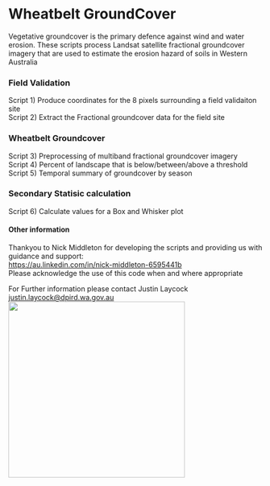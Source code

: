 # Wheatbelt GroundCover
Vegetative groundcover is the primary defence against wind and water erosion. These scripts process Landsat satellite fractional groundcover imagery that are used to estimate the erosion hazard of soils in Western Australia

### Field Validation  
Script 1) Produce coordinates for the 8 pixels surrounding a field validaiton site  
Script 2) Extract the Fractional groundcover data for the field site 

### Wheatbelt Groundcover  
Script 3) Preprocessing of multiband fractional groundcover imagery  
Script 4) Percent of landscape that is below/between/above a threshold
Script 5) Temporal summary of groundcover by season

### Secondary Statisic calculation
Script 6) Calculate values for a Box and Whisker plot

#### Other information
Thankyou to Nick Middleton for developing the scripts and providing us with guidance and support:  
https://au.linkedin.com/in/nick-middleton-6595441b  
Please acknowledge the use of this code when and where appropriate  

For Further information please contact Justin Laycock  
justin.laycock@dpird.wa.gov.au  
<img src="https://user-images.githubusercontent.com/66045415/159401574-2bc4ccc6-39e0-4827-9274-ded97839a87f.png" width="350">

